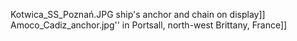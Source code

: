 Kotwica_SS_Poznań.JPG ship's anchor and chain on display]] Amoco_Cadiz_anchor.jpg'' in Portsall, north-west Brittany, France]]
